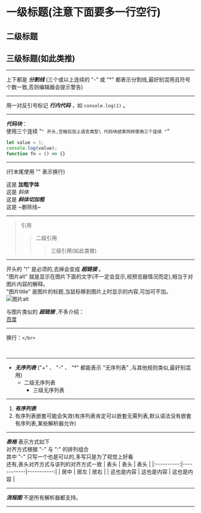 # 一级标题(注意下面要多一行空行)

## 二级标题

## 三级标题(如此类推)

---

上下都是 ***分割线*** (三个或以上连续的 "-" 或 "*" 都表示分割线,最好别混用且符号个数一致,否则编辑器会提示警告)

---

用一对反引号标记 ***行内代码*** ，如 `console.log(1)` 。

---

***代码块***： \
使用三个连续 "`" 开头,空格后加上语言类型\
代码块结束同样使用三个连续 "`"

``` js
let value = 1;
console.log(value);
function fn = () => {}
```

---

(行末尾使用 "\" 表示换行)

这是 **加粗字体**\
这是 *斜体*\
这是 ***斜体切加粗***\
这是 ~删除线~

---

> 引用
>> 二级引用
>>> 三级引用(如此类推)

---

开头的 "!" 是必须的,去掉会变成 ***超链接*** 。\
"图片alt" 就是显示在图片下面的文字(不一定会显示,视预览器情况而定),相当于对图片内容的解释。\
"图片title" 是图片的标题,当鼠标移到图片上时显示的内容,可加可不加。\
![图片alt](https://www.baidu.com/img/baidu_resultlogo@2.png "图片title")

与图片类似的 ***超链接*** ,不多介绍：\
[百度](http://baidu.com)

---

换行：`</br>`

</br>

---

+ ***无序列表*** ("+" 、 "-" 、 "*" 都能表示 "无序列表" ,与其他规则类似,最好别混用)
  + 二级无序列表
    + 三级无序列表

---

1. ***有序列表***  
2. 有序列表嵌套可能会失效(有序列表肯定可以嵌套无需列表,默认语法没有嵌套有序列表,某些解析器允许)
  
---

***表格*** 表示方式如下\
对齐方式根据 "-" 与 ":" 的排列组合\
其中 "-" 只写一个也是可以的,多写只是为了视觉上好看\
还有,表头对齐方式与该列的对齐方式一致
|    表头    | 表头       |       表头 |
|:----------:|------------|-----------:|
|    居中    | 居左       |       居右 |
| 这也是内容 | 这也是内容 | 这也是内容 |

---

***流程图*** 不是所有解析器都支持。

---
